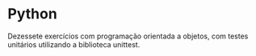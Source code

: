 # Python

Dezessete exercícios com programação orientada a objetos, com testes unitários utilizando a biblioteca unittest.
